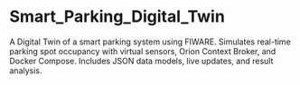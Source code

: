 # Smart_Parking_Digital_Twin
A Digital Twin of a smart parking system using FIWARE. Simulates real-time parking spot occupancy with virtual sensors, Orion Context Broker, and Docker Compose. Includes JSON data models, live updates, and result analysis.
